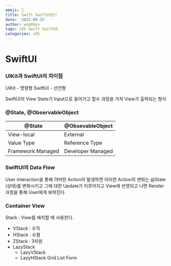 ```yaml
---
emoji: 🐻
title: Swift SwiftUI란?
date: '2022-09-25'
author: woo0dev
tags: iOS Swift SwiftUI
categories: iOS
---
```


# SwiftUI
### UIKit과 SwiftUI의 차이점
UIKit - 명령형
SwiftUI - 선언형

SwiftUI의 View
State가 Input으로 들어가고 함수 과정을 거쳐 View가 출력되는 형식

### @State, @ObservableObject
| @State | @ObsevableObject |
| --- | --- |
| View-local | External |
| Value Type | Reference Type |
| Framework Managed | Developer Managed |

### SwiftUI의 Data Flow
User Interaction을 통해 어떠한 Action이 발생하면 이러한 Action의 변화는 @State (상태)를 변화시키고 그에 대한 Update가 이루어지고 View에 반영되고 나면 Render 과정을 통해 User에게 보여진다.

### Container View
Stack : View를 배치할 때 사용한다.
- VStack : 수직
- HStack : 수평
- ZStack : 3차원
- LazyStack
    - LazyVStack
    - LazyHStack
Grid
List
Form